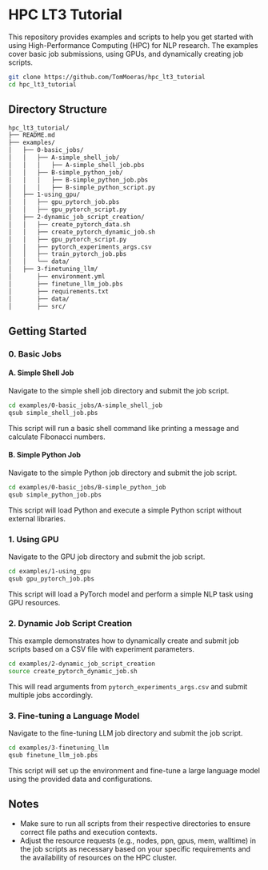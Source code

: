 # HPC LT3 Tutorial

This repository provides examples and scripts to help you get started with using High-Performance Computing (HPC) for NLP research. The examples cover basic job submissions, using GPUs, and dynamically creating job scripts.

```sh
git clone https://github.com/TomMoeras/hpc_lt3_tutorial
cd hpc_lt3_tutorial
```

## Directory Structure

```bash
hpc_lt3_tutorial/
├── README.md
├── examples/
│   ├── 0-basic_jobs/
│   │   ├── A-simple_shell_job/
│   │   │   ├── A-simple_shell_job.pbs
│   │   ├── B-simple_python_job/
│   │   │   ├── B-simple_python_job.pbs
│   │   │   ├── B-simple_python_script.py
│   ├── 1-using_gpu/
│   │   ├── gpu_pytorch_job.pbs
│   │   ├── gpu_pytorch_script.py
│   ├── 2-dynamic_job_script_creation/
│   │   ├── create_pytorch_data.sh
│   │   ├── create_pytorch_dynamic_job.sh
│   │   ├── gpu_pytorch_script.py
│   │   ├── pytorch_experiments_args.csv
│   │   ├── train_pytorch_job.pbs
│   │   └── data/
│   ├── 3-finetuning_llm/
│       ├── environment.yml
│       ├── finetune_llm_job.pbs
│       ├── requirements.txt
│       ├── data/
│       ├── src/
```

## Getting Started

### 0. Basic Jobs

#### A. Simple Shell Job

Navigate to the simple shell job directory and submit the job script.

```sh
cd examples/0-basic_jobs/A-simple_shell_job
qsub simple_shell_job.pbs
```

This script will run a basic shell command like printing a message and calculate Fibonacci numbers.

#### B. Simple Python Job

Navigate to the simple Python job directory and submit the job script.

```sh
cd examples/0-basic_jobs/B-simple_python_job
qsub simple_python_job.pbs
```

This script will load Python and execute a simple Python script without external libraries.

### 1. Using GPU

Navigate to the GPU job directory and submit the job script.

```sh
cd examples/1-using_gpu
qsub gpu_pytorch_job.pbs
```

This script will load a PyTorch model and perform a simple NLP task using GPU resources.

### 2. Dynamic Job Script Creation

This example demonstrates how to dynamically create and submit job scripts based on a CSV file with experiment parameters.

```sh
cd examples/2-dynamic_job_script_creation
source create_pytorch_dynamic_job.sh
```

This will read arguments from `pytorch_experiments_args.csv` and submit multiple jobs accordingly.

### 3. Fine-tuning a Language Model

Navigate to the fine-tuning LLM job directory and submit the job script.

```sh
cd examples/3-finetuning_llm
qsub finetune_llm_job.pbs
```

This script will set up the environment and fine-tune a large language model using the provided data and configurations.

## Notes

- Make sure to run all scripts from their respective directories to ensure correct file paths and execution contexts.
- Adjust the resource requests (e.g., nodes, ppn, gpus, mem, walltime) in the job scripts as necessary based on your specific requirements and the availability of resources on the HPC cluster.